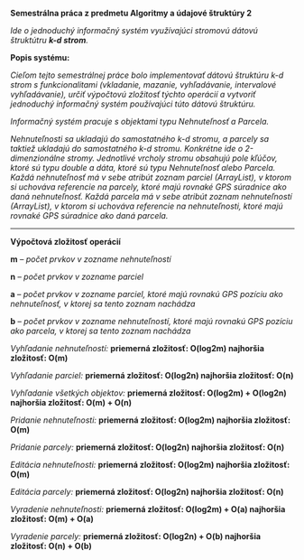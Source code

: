 **Semestrálna práca z predmetu Algoritmy a údajové štruktúry 2**

_Ide o jednoduchý informačný systém využívajúci stromovú dátovú štruktútru **k-d strom**._


**Popis systému:**

_Cieľom tejto semestrálnej práce bolo implementovať dátovú štruktúru k-d strom s funkcionalitami (vkladanie, mazanie, vyhľadávanie, intervalové vyhľadávanie), určiť výpočtovú zložitosť týchto operácií a vytvoriť jednoduchý informačný systém používajúci túto dátovú štruktúru._

_Informačný systém pracuje s objektami typu Nehnuteľnosť a Parcela._

_Nehnuteľnosti sa ukladajú do samostatného k-d stromu, a parcely sa taktiež ukladajú do samostatného k-d stromu. Konkrétne ide o 2-dimenzionálne stromy.
Jednotlivé vrcholy stromu obsahujú pole kľúčov, ktoré sú typu double a dáta, ktoré sú typu Nehnuteľnosť alebo Parcela. Každá nehnuteľnosť má v sebe atribút zoznam parciel (ArrayList), v ktorom si uchováva referencie na parcely, ktoré majú rovnaké GPS súradnice ako daná nehnuteľnosť. Každá parcela má v sebe atribút zoznam nehnuteľností (ArrayList), v ktorom si uchováva referencie na nehnuteľnosti, ktoré majú rovnaké GPS súradnice ako daná parcela._

---------------------------------
**Výpočtová zložitosť operácií**

**m** – _počet prvkov v zozname nehnuteľností_

**n** – _počet prvkov v zozname parciel_

**a** – _počet prvkov v zozname parciel, ktoré majú rovnakú GPS pozíciu ako nehnuteľnosť, v ktorej sa tento zoznam nachádza_

**b** – _počet prvkov v zozname nehnuteľností, ktoré majú rovnakú GPS pozíciu ako parcela, v ktorej sa tento zoznam nachádza_

_Vyhľadanie nehnuteľností:_ **priemerná zložitosť: O(log2m)        najhoršia zložitosť: O(m)**

_Vyhľadanie parciel:_ **priemerná zložitosť: O(log2n)        najhoršia zložitosť: O(n)**

_Vyhľadanie všetkých objektov:_ **priemerná zložitosť: O(log2m) + O(log2n)        najhoršia zložitosť: O(m) + O(n)**

_Pridanie nehnuteľnosti:_ **priemerná zložitosť: O(log2m)        najhoršia zložitosť: O(m)**

_Pridanie parcely:_ **priemerná zložitosť: O(log2n)        najhoršia zložitosť: O(n)**

_Editácia nehnuteľnosti:_ **priemerná zložitosť: O(log2m)        najhoršia zložitosť: O(m)**

_Editácia parcely:_ **priemerná zložitosť: O(log2n)        najhoršia zložitosť: O(n)**

_Vyradenie nehnuteľnosti:_ **priemerná zložitosť: O(log2m) + O(a)        najhoršia zložitosť: O(m) + O(a)**

_Vyradenie parcely:_ **priemerná zložitosť: O(log2n) + O(b)        najhoršia zložitosť: O(n) + O(b)**
